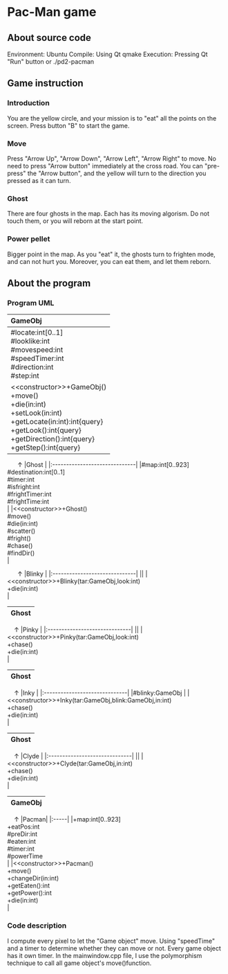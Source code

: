 # Pac-Man game
## About source code
Environment: Ubuntu
Compile: Using Qt qmake
Execution: Pressing Qt "Run" button
    or 
    ./pd2-pacman
## Game instruction
### Introduction
You are the yellow circle, and your mission is to "eat" all the points on the screen. Press button "B" to start the game.
### Move
Press "Arrow Up", "Arrow Down", "Arrow Left", "Arrow Right" to move.
No need to press "Arrow button" immediately at the cross road. You can "pre-press" the "Arrow button", and the yellow will turn to the direction you pressed as it can turn.
### Ghost
There are four ghosts in the map. Each has its moving algorism. Do not touch them, or you will reborn at the start point.
### Power pellet
Bigger point in the map. As you "eat" it, the ghosts turn to frighten mode, and can not hurt you. Moreover, you can eat them, and let them reborn.
## About the program
### Program UML
|GameObj                        |
|:------------------------------|
|#locate:int[0..1]<br>#looklike:int<br>#movespeed:int<br>#speedTimer:int<br>#direction:int<br>#step:int<br>|
|<\<constructor>>+GameObj()<br>+move()<br>+die(in:int)<br>+setLook(in:int)<br>+getLocate(in:int):int{query}<br>+getLook():int{query}<br>+getDirection():int{query}<br>+getStep():int{query}<br>|

&nbsp; &nbsp; &nbsp; &#8593;
|Ghost                          |
|:------------------------------|
|#map:int[0..923]<br>#destination:int[0..1]<br>#timer:int<br>#isfright:int<br>#frightTimer:int<br>#frightTime:int<br>|
|<\<constructor>>+Ghost()<br>#move()<br>#die(in:int)<br>#scatter()<br>#fright()<br>#chase()<br>#findDir()<br>|

&nbsp; &nbsp; &nbsp; &#8593;
|Blinky                         |
|:------------------------------|
||
|<\<constructor>>+Blinky(tar:GameObj,look:int)<br>+die(in:int)<br>|

|Ghost|
|:---:|

&nbsp; &nbsp; &#8593;
|Pinky                          |
|:------------------------------|
||
|<\<constructor>>+Pinky(tar:GameObj,look:int)<br>+chase()<br>+die(in:int)<br>|

|Ghost|
|:---:|

&nbsp; &nbsp; &#8593;
|Inky                           |
|:------------------------------|
|#blinky:GameObj                |
|<\<constructor>>+Inky(tar:GameObj,blink:GameObj,in:int)<br>+chase()<br>+die(in:int)<br>|

|Ghost|
|:---:|

&nbsp; &nbsp; &#8593;
|Clyde                          |
|:------------------------------|
||
|<\<constructor>>+Clyde(tar:GameObj,in:int)<br>+chase()<br>+die(in:int)<br>|

|GameObj|
|:-----:|

&nbsp; &nbsp; &#8593;
|Pacman|
|:-----|
|+map:int[0..923]<br>+eatPos:int<br>#preDir:int<br>#eaten:int<br>#timer:int<br>#powerTime<br>|
|<\<constructor>>+Pacman()<br>+move()<br>+changeDir(in:int)<br>+getEaten():int<br>+getPower():int<br>+die(in:int)<br>|

### Code description
I compute every pixel to let the "Game object" move. Using "speedTime" and a timer to determine whether they can move or not. Every game object has it own timer.
In the mainwindow.cpp file, I use the polymorphism technique to call all game object's move()function.
